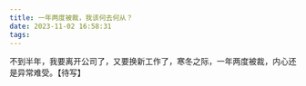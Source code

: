 ```yaml
---
title: 一年两度被裁，我该何去何从？
date: 2023-11-02 16:58:31
tags:
---
```


不到半年，我要离开公司了，又要换新工作了，寒冬之际，一年两度被裁，内心还是异常难受。【待写】
<!-- more -->